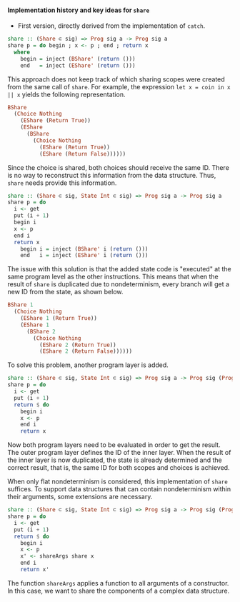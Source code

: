#### Implementation history and key ideas for `share`

* First version, directly derived from the implementation of `catch`.

```Haskell
share :: (Share ⊂ sig) => Prog sig a -> Prog sig a
share p = do begin ; x <- p ; end ; return x
  where
    begin = inject (BShare' (return ()))
    end   = inject (EShare' (return ()))
```
This approach does not keep track of which sharing scopes were created from the
same call of `share`. For example, the expression `let x = coin in x || x` yields
the following representation.

```Haskell
BShare
  (Choice Nothing 
    (EShare (Return True))
    (EShare 
      (BShare 
        (Choice Nothing 
          (EShare (Return True)) 
          (EShare (Return False))))))
```

Since the choice is shared, both choices should receive the same ID. There is no
way to reconstruct this information from the data structure. Thus, `share` needs
provide this information.

```Haskell
share :: (Share ⊂ sig, State Int ⊂ sig) => Prog sig a -> Prog sig a
share p = do 
  i <- get
  put (i + 1)
  begin i
  x <- p
  end i
  return x
    begin i = inject (BShare' i (return ()))
    end   i = inject (EShare' i (return ()))
```

The issue with this solution is that the added state code is "executed" at the
same program level as the other instructions. This means that when the result of `share`
is duplicated due to nondeterminism, every branch will get a new ID from the state,
as shown below.

```Haskell
BShare 1
  (Choice Nothing 
    (EShare 1 (Return True))
    (EShare 1
      (BShare 2 
        (Choice Nothing 
          (EShare 2 (Return True)) 
          (EShare 2 (Return False))))))
```

To solve this problem, another program layer is added.

```Haskell
share :: (Share ⊂ sig, State Int ⊂ sig) => Prog sig a -> Prog sig (Prog sig a)
share p = do 
  i <- get
  put (i + 1)
  return $ do
    begin i
    x <- p
    end i
    return x
```

Now both program layers need to be evaluated in order to get the result. The outer
program layer defines the ID of the inner layer. When the result of the inner layer
is now duplicated, the state is already determined and the correct result, that is,
the same ID for both scopes and choices is achieved.

When only flat nondeterminism is considered, this implementation of `share` suffices.
To support data structures that can contain nondeterminism within their arguments,
some extensions are necessary.

```Haskell
share :: (Share ⊂ sig, State Int ⊂ sig) => Prog sig a -> Prog sig (Prog sig a)
share p = do 
  i <- get
  put (i + 1)
  return $ do
    begin i
    x <- p
    x' <- shareArgs share x
    end i
    return x'
```

The function `shareArgs` applies a function to all arguments of a constructor. In
this case, we want to share the components of a complex data structure.
